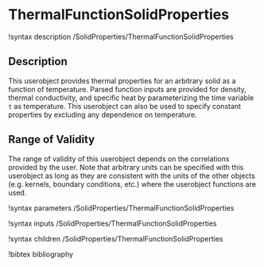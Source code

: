 # ThermalFunctionSolidProperties

!syntax description /SolidProperties/ThermalFunctionSolidProperties

## Description

This userobject provides
thermal properties for an arbitrary solid as a function of temperature.
Parsed function inputs are provided for density, thermal conductivity, and
specific heat by parameterizing the time variable `t` as temperature.
This userobject can also be used to specify constant properties by
excluding any dependence on temperature.

## Range of Validity

The range of validity of this userobject depends on the correlations provided
by the user. Note that arbitrary units can be specified with this userobject
as long as they are consistent with the units of the other objects (e.g. kernels,
boundary conditions, etc.) where the userobject functions are used.

!syntax parameters /SolidProperties/ThermalFunctionSolidProperties

!syntax inputs /SolidProperties/ThermalFunctionSolidProperties

!syntax children /SolidProperties/ThermalFunctionSolidProperties

!bibtex bibliography

